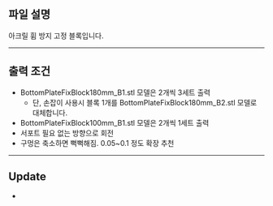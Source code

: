## 파일 설명

아크릴 휨 방지 고정 블록입니다.

***

## 출력 조건

- BottomPlateFixBlock180mm_B1.stl 모델은 2개씩 3세트 출력
  - 단, 손잡이 사용시 블록 1개를 BottomPlateFixBlock180mm_B2.stl 모델로 대체합니다.
- BottomPlateFixBlock100mm_B1.stl 모델은 2개씩 1세트 출력
- 서포트 필요 없는 방향으로 회전
- 구멍은 축소하면 뻑뻑해짐. 0.05~0.1 정도 확장 추천

***

## Update
-
